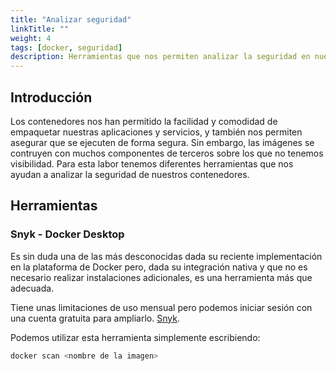 ```yaml
---
title: "Analizar seguridad"
linkTitle: ""
weight: 4
tags: [docker, seguridad]
description: Herramientas que nos permiten analizar la seguridad en nuestros contenedores.
---
```



## Introducción
Los contenedores nos han permitido la facilidad y comodidad de empaquetar nuestras aplicaciones y servicios, y también nos permiten asegurar que se ejecuten de forma segura. Sin embargo, las imágenes se contruyen con muchos componentes de terceros sobre los que no tenemos visibilidad. Para esta labor tenemos diferentes herramientas que nos ayudan a analizar la seguridad de nuestros contenedores.




## Herramientas

### Snyk - Docker Desktop
Es sin duda una de las más desconocidas dada su reciente implementación en la plataforma de Docker pero, dada su integración nativa y que no es necesario realizar instalaciones adicionales, es una herramienta más que adecuada.

Tiene unas limitaciones de uso mensual pero podemos iniciar sesión con una cuenta gratuita para ampliarlo. [Snyk](https://snyk.io/).

Podemos utilizar esta herramienta simplemente escribiendo:

```bash 
docker scan <nombre de la imagen>
```
